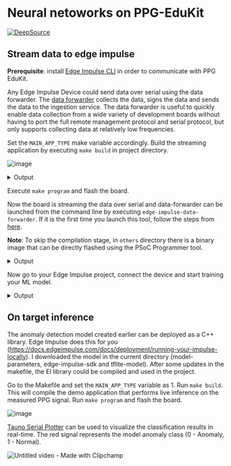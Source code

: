 # Neural netoworks on PPG-EduKit

[![DeepSource](https://deepsource.io/gh/vladBaciu/ppg-edu-kit-edge-impulse-mtb.svg/?label=active+issues&show_trend=true&token=kAoz_Mu1cturth8eQ9ygMEbv)](https://deepsource.io/gh/vladBaciu/ppg-edu-kit-edge-impulse-mtb/?ref=repository-badge)


## Stream data to edge impulse

**Prerequisite**: install [Edge Impulse CLI](https://docs.edgeimpulse.com/docs/edge-impulse-cli/cli-installation) in order to communicate with PPG EduKit.

Any Edge Impulse Device could send data over serial using the data forwarder. The [data forwarder](https://docs.edgeimpulse.com/docs/edge-impulse-cli/cli-data-forwarder) collects the data, signs the data and sends the data to the ingestion service. The data forwarder is useful to quickly enable data collection from a wide variety of development boards without having to port the full remote management protocol and serial protocol, but only supports collecting data at relatively low frequencies.

Set the ```MAIN_APP_TYPE``` make variable accordingly. Build the streaming application by executing ```make build``` in project directory.

![image](https://user-images.githubusercontent.com/24388880/208964145-04b37a6d-5e2c-4e0f-9902-773d9b3bfd78.png) 

<details>
<summary>Output</summary>

![image](https://user-images.githubusercontent.com/24388880/208968099-aac78298-ded0-4a7c-9f6d-3c6ac9758580.png)

</details>

Execute ```make program``` and flash the board. 


Now the board is streaming the data over serial and data-forwarder can be launched from the command line by executing ```edge-impulse-data-forwarder```. If it is the first time you launch this tool, follow the steps from [here](https://docs.edgeimpulse.com/docs/edge-impulse-cli/cli-data-forwarder).

**Note**: To skip the compilation stage, in ```others``` directory there is a binary image that can be directly flashed using the PSoC Programmer tool.

<details>
<summary>Output</summary>

![image](https://user-images.githubusercontent.com/24388880/208968643-039311fa-fa6d-4761-9614-417369840129.png)
![image](https://user-images.githubusercontent.com/24388880/208968375-5232d41a-5a97-41c9-9000-d9926c0c05d6.png)

</details>

Now go to your Edge Impulse project, connect the device and start training your ML model. 

<details>
<summary>Output</summary>
An anomaly detection model was trained to determine if the recorded PPG signal contains any artifacts.

![image](https://user-images.githubusercontent.com/24388880/208969320-3ca8c549-aa8f-446f-9ac3-ae15bb8ebe3b.png)

</details>

## On target inference

The anomaly detection model created earlier can be deployed as a C++ library. Edge Impulse does this for you (https://docs.edgeimpulse.com/docs/deployment/running-your-impulse-locally). I downloaded the model in the current directory (model-parameters, edge-impulse-sdk and tflite-model). After some updates in the makefile, the EI library could be compiled and used in the project.

Go to the Makefile and set the ```MAIN_APP_TYPE``` variable as 1. Run ```make build```. This will compile the demo application that performs live inference on the measured PPG signal. Run ```make program``` and flash the board.

![image](https://user-images.githubusercontent.com/24388880/208971955-5a5f0975-c4de-4e53-ba7e-f39462a85429.png)

[Tauno Serial Plotter](https://github.com/taunoe/tauno-serial-plotter) can be used to visualize the classification results in real-time. The red signal represents the model anomaly class (0 - Anomaly, 1 - Normal).


![Untitled video - Made with Clipchamp](https://user-images.githubusercontent.com/24388880/208976992-66f7d82f-46a1-4fcd-9c6d-283162365e3b.gif)



